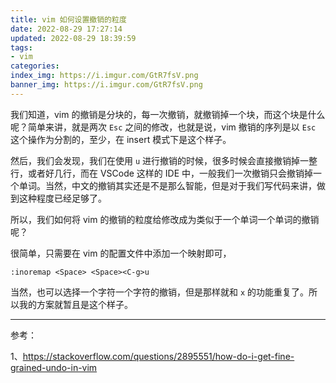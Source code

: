 ```yaml
---
title: vim 如何设置撤销的粒度
date: 2022-08-29 17:27:14
updated: 2022-08-29 18:39:59
tags:
- vim
categories:
index_img: https://i.imgur.com/GtR7fsV.png
banner_img: https://i.imgur.com/GtR7fsV.png
---
```


我们知道，vim 的撤销是分块的，每一次撤销，就撤销掉一个块，而这个块是什么呢？简单来讲，就是两次 `Esc` 之间的修改，也就是说，vim 撤销的序列是以 `Esc` 这个操作为分割的，至少，在 insert 模式下是这个样子。

然后，我们会发现，我们在使用 `u` 进行撤销的时候，很多时候会直接撤销掉一整行，或者好几行，而在 VSCode 这样的 IDE 中，一般我们一次撤销只会撤销掉一个单词。当然，中文的撤销其实还是不是那么智能，但是对于我们写代码来讲，做到这种程度已经足够了。

所以，我们如何将 vim 的撤销的粒度给修改成为类似于一个单词一个单词的撤销呢？

很简单，只需要在 vim 的配置文件中添加一个映射即可，

```vimrc
:inoremap <Space> <Space><C-g>u
```

当然，也可以选择一个字符一个字符的撤销，但是那样就和 `x` 的功能重复了。所以我的方案就暂且是这个样子。

---

参考：

1、<https://stackoverflow.com/questions/2895551/how-do-i-get-fine-grained-undo-in-vim>
